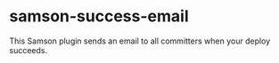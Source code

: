 # samson-success-email
This Samson plugin sends an email to all committers when your deploy succeeds.
